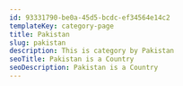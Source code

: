 ```yaml
---
id: 93331790-be0a-45d5-bcdc-ef34564e14c2
templateKey: category-page
title: Pakistan
slug: pakistan
description: This is category by Pakistan
seoTitle: Pakistan is a Country
seoDescription: Pakistan is a Country
---
```

